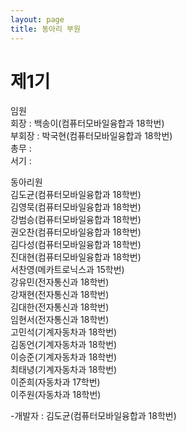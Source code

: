 ```yaml
---
layout: page
title: 동아리 부원
---
```


# 제1기
임원<br>
회장 : 백송이(컴퓨터모바일융합과 18학번)<br>
부회장 : 박국현(컴퓨터모바일융합과 18학번)<br>
총무 : <br>
서기 : 

동아리원<br>
김도균(컴퓨터모바일융합과 18학번) <br>
김영묵(컴퓨터모바일융합과 18학번) <br>
강범승(컴퓨터모바일융합과 18학번) <br>
권오찬(컴퓨터모바일융합과 18학번) <br>
김다성(컴퓨터모바일융합과 18학번) <br>
진대현(컴퓨터모바일융합과 18학번) <br>
서찬영(메카트로닉스과 15학번) <br>
강유민(전자통신과 18학번) <br>
강재현(전자통신과 18학번) <br>
김대한(전자통신과 18학번) <br>
임현서(전자통신과 18학번) <br>
고민석(기계자동차과 18학번) <br>
김동언(기계자동차과 18학번) <br>
이승준(기계자동차과 18학번) <br>
최태녕(기계자동차과 18학번) <br>
이준희(자동차과 17학번) <br>
이주원(자동차과 18학번)

-개발자 : 김도균(컴퓨터모바일융합과 18학번)
